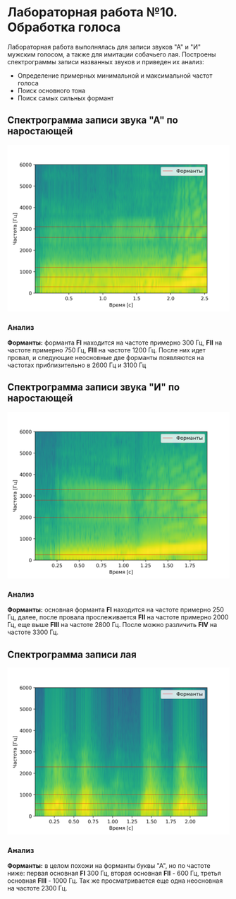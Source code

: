 # Лабораторная работа №10. Обработка голоса
Лабораторная работа выполнялась для записи звуков "А" и "И" мужским голосом, а также для имитации собачьего лая.
Построены спектрограммы записи названных звуков и приведен их анализ: 
- Определение примерных минимальной и максимальной частот голоса
- Поиск основного тона
- Поиск самых сильных формант

## Спектрограмма записи звука "А" по наростающей
![](results/denoised/denoised_a.png)

### Анализ
**Форманты:** форманта **FI** находится на частоте примерно 300 Гц, **FII** на частоте примерно 750 Гц,
**FIII** на частоте 1200 Гц. После них идет провал,
и следующие неосновные две форманты появляются на частотах
приблизительно в 2600 Гц и 3100 Гц

## Спектрограмма записи звука "И" по наростающей
![](results/denoised/denoised_i.png)

### Анализ
**Форманты:** основная форманта **FI** находится на частоте примерно 250 Гц, далее, после провала прослеживается **FII** на частоте примерно 2000 Гц, еще выше  **FIII** на частоте 2800 Гц. После можно различить
**FIV** на частоте 3300 Гц.

## Спектрограмма записи лая
![](results/denoised/denoised_gav.png)

### Анализ
**Форманты:** в целом похожи на форманты буквы "А", но по частоте ниже: первая основная **FI** 300 Гц, вторая основная **FII** - 600 Гц, третья основная **FIII** - 1000 Гц.
Так же просматривается еще одна неосновная на частоте 2300 Гц.